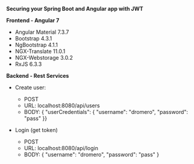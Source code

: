 **Securing your Spring Boot and Angular app with JWT**

**Frontend - Angular 7**
 - Angular Material 7.3.7
 - Bootstrap 4.3.1
 - NgBootstrap 4.1.1
 - NGX-Translate 11.0.1
 - NGX-Webstorage 3.0.2
 - RxJS 6.3.3
  
**Backend - Rest Services**
 - Create user: 
	 - POST 
	 - URL: localhost:8080/api/users
	 - BODY: { "userCredentials": { "username": "dromero", "password": "pass" }}

 - Login (get token) 
	 - POST 
	 - URL: localhost:8080/api/login
	 - BODY: { "username": "dromero", "password": "pass" }
